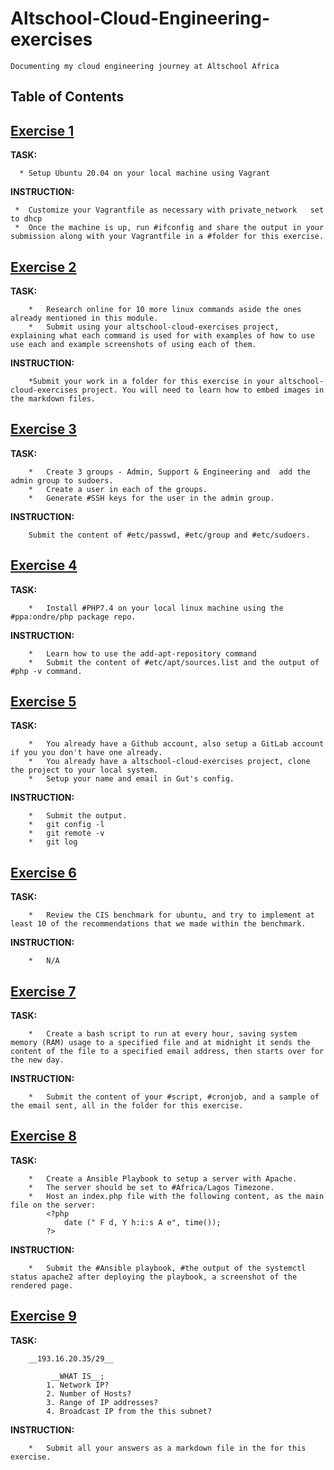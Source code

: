 # Altschool-Cloud-Engineering-exercises
    Documenting my cloud engineering journey at Altschool Africa

## Table of Contents

## [Exercise 1](/exercise-1)
   **TASK:** 
   
      * Setup Ubuntu 20.04 on your local machine using Vagrant

   **INSTRUCTION:**

     *  Customize your Vagrantfile as necessary with private_network   set to dhcp
     *  Once the machine is up, run #ifconfig and share the output in your submission along with your Vagrantfile in a #folder for this exercise.

## [Exercise 2](/exercise-2)
   **TASK:**

        *   Research online for 10 more linux commands aside the ones already mentioned in this module.
        *   Submit using your altschool-cloud-exercises project, explaining what each command is used for with examples of how to use use each and example screenshots of using each of them.
       
   **INSTRUCTION:**

        *Submit your work in a folder for this exercise in your altschool-cloud-exercises project. You will need to learn how to embed images in the markdown files. 


## [Exercise 3](/exercise-3)
   **TASK:**
   
        *   Create 3 groups - Admin, Support & Engineering and  add the admin group to sudoers.
        *   Create a user in each of the groups.
        *   Generate #SSH keys for the user in the admin group.
    
   **INSTRUCTION:**

        Submit the content of #etc/passwd, #etc/group and #etc/sudoers.


## [Exercise 4](/exercise-4)
   **TASK:**

        *   Install #PHP7.4 on your local linux machine using the #ppa:ondre/php package repo.
    
   **INSTRUCTION:**

        *   Learn how to use the add-apt-repository command
        *   Submit the content of #etc/apt/sources.list and the output of #php -v command.


## [Exercise 5](/exercise-5)
   **TASK:**

        *   You already have a Github account, also setup a GitLab account if you you don't have one already.
        *   You already have a altschool-cloud-exercises project, clone the project to your local system.
        *   Setup your name and email in Gut's config.

   **INSTRUCTION:**

        *   Submit the output.
        *   git config -l
        *   git remote -v
        *   git log


## [Exercise 6](/exercise-6)
   **TASK:**

        *   Review the CIS benchmark for ubuntu, and try to implement at least 10 of the recommendations that we made within the benchmark.

   **INSTRUCTION:**

        *   N/A


## [Exercise 7](/exercise-7)
   **TASK:**

        *   Create a bash script to run at every hour, saving system memory (RAM) usage to a specified file and at midnight it sends the content of the file to a specified email address, then starts over for the new day.
    
  **INSTRUCTION:**

        *   Submit the content of your #script, #cronjob, and a sample of the email sent, all in the folder for this exercise.


## [Exercise 8](/exercise-8)
   **TASK:**

        *   Create a Ansible Playbook to setup a server with Apache.
        *   The server should be set to #Africa/Lagos Timezone.
        *   Host an index.php file with the following content, as the main file on the server:
            <?php
                date (" F d, Y h:i:s A e", time());
            ?> 
    
   **INSTRUCTION:**

        *   Submit the #Ansible playbook, #the output of the systemctl status apache2 after deploying the playbook, a screenshot of the rendered page.


## [Exercise 9](/exercise-9)
   **TASK:**

        __193.16.20.35/29__

             __WHAT IS__; 
            1. Network IP?
            2. Number of Hosts?
            3. Range of IP addresses?
            4. Broadcast IP from the this subnet? 
    
   **INSTRUCTION:**

        *   Submit all your answers as a markdown file in the for this exercise.
